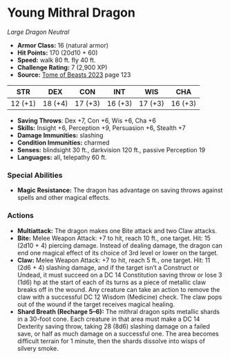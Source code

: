 # Young Mithral Dragon

*Large* *Dragon* *Neutral*

- **Armor Class:** 16 (natural armor)
- **Hit Points:** 170 (20d10 + 60)
- **Speed:** walk 80 ft. fly 40 ft.
- **Challenge Rating:** 7 (2,900 XP)
- **Source:** [Tome of Beasts 2023](https://koboldpress.com/kpstore/product/tome-of-beasts-1-2023-edition/) page 123

| STR | DEX | CON | INT | WIS | CHA |
| --- | --- | --- | --- | --- | --- |
| 12 (+1) | 18 (+4) | 17 (+3) | 16 (+3) | 17 (+3) | 16 (+3) |

- **Saving Throws**: Dex +7, Con +6, Wis +6, Cha +6
- **Skills:** Insight +6, Perception +9, Persuasion +6, Stealth +7
- **Damage Immunities:** slashing
- **Condition Immunities:** charmed
- **Senses:** blindsight 30 ft., darkvision 120 ft., passive Perception 19
- **Languages:** all, telepathy 60 ft.
### Special Abilities
- **Magic Resistance:** The dragon has advantage on saving throws against spells and other magical effects.
### Actions
- **Multiattack:** The dragon makes one Bite attack and two Claw attacks.
- **Bite:** Melee Weapon Attack: +7 to hit, reach 10 ft., one target. Hit: 15 (2d10 + 4) piercing damage. Instead of dealing damage, the dragon can end one magical effect of its choice of 3rd level or lower on the target.
- **Claw:** Melee Weapon Attack: +7 to hit, reach 5 ft., one target. Hit: 11 (2d6 + 4) slashing damage, and if the target isn’t a Construct or Undead, it must succeed on a DC 14 Constitution saving throw or lose 3 (1d6) hp at the start of each of its turns as a piece of metallic claw breaks off in the wound. Any creature can take an action to remove the claw with a successful DC 12 Wisdom (Medicine) check. The claw pops out of the wound if the target receives magical healing.
- **Shard Breath (Recharge 5–6):** The mithral dragon spits metallic shards in a 30-foot cone. Each creature in that area must make a DC 14 Dexterity saving throw, taking 28 (8d6) slashing damage on a failed save, or half as much damage on a successful one. The area becomes difficult terrain for 1 minute, then the shards dissolve into wisps of silvery smoke.
